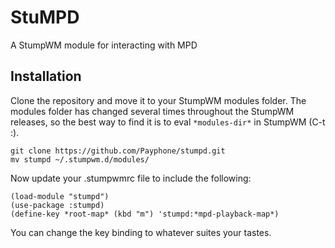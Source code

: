 # StuMPD
A StumpWM module for interacting with MPD

## Installation
Clone the repository and move it to your StumpWM modules folder. The modules
folder has changed several times throughout the StumpWM releases, so the best
way to find it is to eval `*modules-dir*` in StumpWM (C-t :).
```
git clone https://github.com/Payphone/stumpd.git
mv stumpd ~/.stumpwm.d/modules/
```
Now update your .stumpwmrc file to include the following:
```
(load-module "stumpd")
(use-package :stumpd)
(define-key *root-map* (kbd "m") 'stumpd:*mpd-playback-map*)
```
You can change the key binding to whatever suites your tastes.
